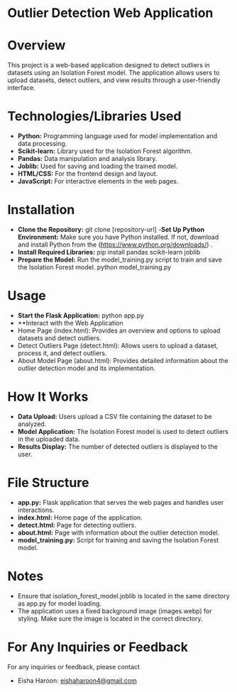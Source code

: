 # Outlier Detection Web Application


# Overview
This project is a web-based application designed to detect outliers in datasets using an Isolation Forest model. The application allows users to upload datasets, detect outliers, and view results through a user-friendly interface.

# Technologies/Libraries Used
- **Python:** Programming language used for model implementation and data processing.
- **Scikit-learn:** Library used for the Isolation Forest algorithm.
- **Pandas:** Data manipulation and analysis library.
- **Joblib:** Used for saving and loading the trained model.
- **HTML/CSS:** For the frontend design and layout.
- **JavaScript:** For interactive elements in the web pages.

# Installation
- **Clone the Repository:** git clone [repository-url]
-**Set Up Python Environment:** Make sure you have Python installed. If not, download and install Python from the (https://www.python.org/downloads/) .<br>
- **Install Required Libraries:** pip install pandas scikit-learn joblib
- **Prepare the Model:** Run the model_training.py script to train and save the Isolation Forest model. 
     python model_training.py

# Usage
- **Start the Flask Application:** python app.py
- **Interact with the Web Application
- Home Page (index.html): Provides an overview and options to upload datasets and detect outliers.
- Detect Outliers Page (detect.html): Allows users to upload a dataset, process it, and detect outliers.
- About Model Page (about.html): Provides detailed information about the outlier detection model and its implementation.

# How It Works
- **Data Upload:** Users upload a CSV file containing the dataset to be analyzed.
- **Model Application:** The Isolation Forest model is used to detect outliers in the uploaded data.
- **Results Display:** The number of detected outliers is displayed to the user.

# File Structure
- **app.py:** Flask application that serves the web pages and handles user interactions.
- **index.html:** Home page of the application.
- **detect.html:** Page for detecting outliers.
- **about.html:** Page with information about the outlier detection model.
- **model_training.py:** Script for training and saving the Isolation Forest model.

# Notes
- Ensure that isolation_forest_model.joblib is located in the same directory as app.py for model loading.
- The application uses a fixed background image (images.webp) for styling. Make sure the image is located in the correct directory.

# For Any Inquiries or Feedback
For any inquiries or feedback, please contact 
- Eisha Haroon: [eishaharoon4@gmail.com](mailto:eishaharoon4@gmail.com)
